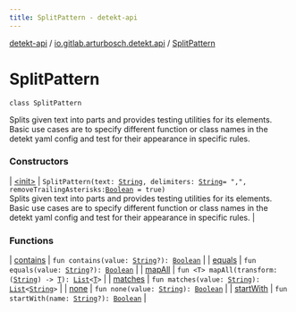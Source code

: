 ```yaml
---
title: SplitPattern - detekt-api
---
```


[detekt-api](../../index.html) / [io.gitlab.arturbosch.detekt.api](../index.html) / [SplitPattern](./index.html)

# SplitPattern

`class SplitPattern`

Splits given text into parts and provides testing utilities for its elements.
Basic use cases are to specify different function or class names in the detekt
yaml config and test for their appearance in specific rules.

### Constructors

| [&lt;init&gt;](-init-.html) | `SplitPattern(text: `[`String`](https://kotlinlang.org/api/latest/jvm/stdlib/kotlin/-string/index.html)`, delimiters: `[`String`](https://kotlinlang.org/api/latest/jvm/stdlib/kotlin/-string/index.html)` = ",", removeTrailingAsterisks: `[`Boolean`](https://kotlinlang.org/api/latest/jvm/stdlib/kotlin/-boolean/index.html)` = true)`<br>Splits given text into parts and provides testing utilities for its elements. Basic use cases are to specify different function or class names in the detekt yaml config and test for their appearance in specific rules. |

### Functions

| [contains](contains.html) | `fun contains(value: `[`String`](https://kotlinlang.org/api/latest/jvm/stdlib/kotlin/-string/index.html)`?): `[`Boolean`](https://kotlinlang.org/api/latest/jvm/stdlib/kotlin/-boolean/index.html) |
| [equals](equals.html) | `fun equals(value: `[`String`](https://kotlinlang.org/api/latest/jvm/stdlib/kotlin/-string/index.html)`?): `[`Boolean`](https://kotlinlang.org/api/latest/jvm/stdlib/kotlin/-boolean/index.html) |
| [mapAll](map-all.html) | `fun <T> mapAll(transform: (`[`String`](https://kotlinlang.org/api/latest/jvm/stdlib/kotlin/-string/index.html)`) -> `[`T`](map-all.html#T)`): `[`List`](https://kotlinlang.org/api/latest/jvm/stdlib/kotlin.collections/-list/index.html)`<`[`T`](map-all.html#T)`>` |
| [matches](matches.html) | `fun matches(value: `[`String`](https://kotlinlang.org/api/latest/jvm/stdlib/kotlin/-string/index.html)`): `[`List`](https://kotlinlang.org/api/latest/jvm/stdlib/kotlin.collections/-list/index.html)`<`[`String`](https://kotlinlang.org/api/latest/jvm/stdlib/kotlin/-string/index.html)`>` |
| [none](none.html) | `fun none(value: `[`String`](https://kotlinlang.org/api/latest/jvm/stdlib/kotlin/-string/index.html)`): `[`Boolean`](https://kotlinlang.org/api/latest/jvm/stdlib/kotlin/-boolean/index.html) |
| [startWith](start-with.html) | `fun startWith(name: `[`String`](https://kotlinlang.org/api/latest/jvm/stdlib/kotlin/-string/index.html)`?): `[`Boolean`](https://kotlinlang.org/api/latest/jvm/stdlib/kotlin/-boolean/index.html) |

